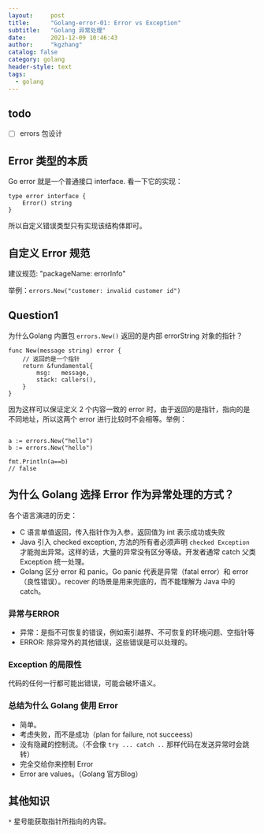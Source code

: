 ```yaml
---
layout:     post
title:      "Golang-error-01: Error vs Exception"
subtitle:   "Golang 异常处理"
date:       2021-12-09 10:46:43
author:     "kgzhang"
catalog: false
category: golang
header-style: text
tags:
  - golang
---
```


## todo
- [  ] errors 包设计

## Error 类型的本质

Go error 就是一个普通接口 interface. 看一下它的实现：

```golang
type error interface {
	Error() string
}
```

所以自定义错误类型只有实现该结构体即可。 

## 自定义 Error 规范

建议规范: "packageName: errorInfo"

举例：`errors.New("customer: invalid customer id")`

## Question1

为什么Golang 内置包 `errors.New()` 返回的是内部 errorString 对象的指针？

```golang
func New(message string) error {
    // 返回的是一个指针
	return &fundamental{
		msg:   message,
		stack: callers(),
	}
}
```

因为这样可以保证定义 2 个内容一致的 error 时，由于返回的是指针，指向的是不同地址，所以这两个 error 进行比较时不会相等。举例：

```golang

a := errors.New("hello")
b := errors.New("hello")

fmt.Println(a==b)
// false
```

## 为什么 Golang 选择 Error 作为异常处理的方式？

各个语言演进的历史：
- C 语言单值返回，传入指针作为入参，返回值为 int 表示成功或失败
- Java 引入 checked exception, 方法的所有者必须声明 `checked Exception` 才能抛出异常。这样的话，大量的异常没有区分等级。开发者通常 catch 父类 Exception 统一处理。
- Golang 区分 error 和 panic。Go panic 代表是异常（fatal error）和 error （良性错误）。recover 的场景是用来兜底的，而不能理解为 Java 中的 catch。

### 异常与ERROR
- 异常：是指不可恢复的错误，例如索引越界、不可恢复的环境问题、空指针等
- ERROR: 除异常外的其他错误，这些错误是可以处理的。

### Exception 的局限性
代码的任何一行都可能出错误，可能会破坏语义。

### 总结为什么 Golang 使用 Error
- 简单。
- 考虑失败，而不是成功（plan for failure, not succeess)
- 没有隐藏的控制流。（不会像 `try ... catch ..` 那样代码在发送异常时会跳转）
- 完全交给你来控制 Error
- Error are values。（Golang 官方Blog）


## 其他知识

`*` 星号能获取指针所指向的内容。


